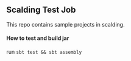 ## Scalding Test Job

This repo contains sample projects in scalding.

#### How to test and build jar

run `sbt test && sbt assembly`
